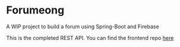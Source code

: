 # Forumeong
A WIP project to build a forum using Spring-Boot and Firebase 

This is the completed REST API.
You can find the frontend repo [here](https://github.com/Sunset-06/Forum-Frontend)
